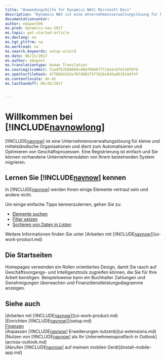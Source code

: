 ```yaml
---
title: "Anwendungshilfe für Dynamics NAV| Microsoft Docs"
description: "Dynamics NAV ist eine Unternehmensverwaltungslösung für kleine und mittelständische Organisationen und dient zum Automatisieren und Optimieren von Geschäftsprozessen."
documentationcenter: 
author: edupont04
ms.prod: dynamics-nav-2017
ms.topic: get-started-article
ms.devlang: na
ms.tgt_pltfrm: na
ms.workload: na
ms.search.keywords: setup wizard
ms.date: 06/21/2017
ms.author: edupont
ms.translationtype: Human Translation
ms.sourcegitcommit: 51adfb3588099c496f0946ff71da5c6fe518f070
ms.openlocfilehash: 47766b9163ef87d90275f7820c845ad53524df4f
ms.contentlocale: de-at
ms.lasthandoff: 06/26/2017


---
```


# <a name="welcome-to-includenavnowlongincludesnavnowlongmdmd"></a>Willkommen bei [!INCLUDE[navnowlong](includes/navnowlong_md.md)]
[!INCLUDE[navnow](includes/navnow_md.md)] ist eine Unternehmensverwaltungslösung für kleine und mittelständische Organisationen und dient zum Automatisieren und Optimieren von Geschäftsprozessen. Eine Registrierung ist einfach und Sie können vorhandene Unternehmensdaten von Ihrem bestehenden System migrieren.

## <a name="get-to-know-includenavnowincludesnavnowmdmd"></a>Lernen Sie [!INCLUDE[navnow](includes/navnow_md.md)] kennen
In [!INCLUDE[navnow](includes/navnow_md.md)] werden Ihnen einige Elemente vertraut sein und andere nicht.  

Um einige einfache Tipps kennenzulernen, gehen Sie zu:  

* [Elemente suchen](ui-search.md)  
* [Filter setzen](ui-enter-criteria-filters.md)  
* [Sortieren von Daten in Listen](ui-sorting.md)  

Weitere Informationen finden Sie unter [Arbeiten mit [!INCLUDE[navnow](includes/navnow_md.md)]](ui-work-product.md)  

## <a name="the-home-pages"></a>Die Startseiten
Homepages verwenden ein Rollen orientiertes Design, damit Sie rasch auf Geschäftsvorgangs- und Intelligenztools zugreifen können, die Sie für Ihre Arbeit benötigen. Beispielsweise kann ein Buchhalter Zahlungen und Genehmigungen überwachen und Finanzdienstleistungsdiagramme anzeigen.  

## <a name="see-also"></a>Siehe auch
[Arbeiten mit [!INCLUDE[navnow](includes/navnow_md.md)]](ui-work-product.md)  
[Einrichten [!INCLUDE[navnow](includes/navnow_md.md)]](setup.md)  
[Finanzen](finance-setup.md)  
[Anpassen [!INCLUDE[navnow](includes/navnow_md.md)] Erweiterungen nutzenb](ui-extensions.md)  
[Nutzen von [!INCLUDE[navnow](includes/navnow_md.md)] als Ihr Unternehmenspostfach in Outlook](across-outlook.md)  
[Abrufen [!INCLUDE[navnow](includes/navnow_md.md)] auf meinem mobilen Gerät](install-mobile-app.md)  

